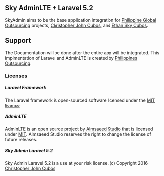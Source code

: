 ## Sky AdminLTE + Laravel 5.2

SkyAdmin aims to be the base application integration for [Philippine Global Outsourcing](http://philippineglobaloutsourcing.com) projects, [Christopher John Cubos](https://facebook.com/chriscubos), and [Ethan Sky Cubos](https://www.facebook.com/ethanskycubos).

## Support

The Documentation will be done after the entire app will be integrated. This implmentation of Laravel and AdminLTE is created by [Philippines Outsourcing](http://philippineglobaloutsourcing.com).

### Licenses


##### Laravel Framework
The Laravel framework is open-sourced software licensed under the [MIT license](http://opensource.org/licenses/MIT)

##### AdminLTE
AdminLTE is an open source project by [Almsaeed Studio](https://almsaeedstudio.com) that is licensed under [MIT](http://opensource.org/licenses/MIT). Almsaeed Studio
reserves the right to change the license of future releases.

##### Sky Admin Laravel 5.2 
Sky Admin Laravel 5.2 is a use at your risk license. (c) Copyright 2016 [Christopher John Cubos](https://facebook.com/chriscubos)


